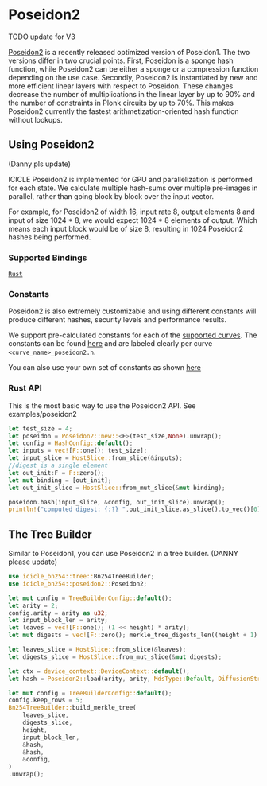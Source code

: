 # Poseidon2

TODO update for V3

[Poseidon2](https://eprint.iacr.org/2023/323) is a recently released optimized version of Poseidon1. The two versions differ in two crucial points. First, Poseidon is a sponge hash function, while Poseidon2 can be either a sponge or a compression function depending on the use case. Secondly, Poseidon2 is instantiated by new and more efficient linear layers with respect to Poseidon. These changes decrease the number of multiplications in the linear layer by up to 90% and the number of constraints in Plonk circuits by up to 70%. This makes Poseidon2 currently the fastest arithmetization-oriented hash function without lookups.

## Using Poseidon2

(Danny pls update)

ICICLE Poseidon2 is implemented for GPU and parallelization is performed for each state.
We calculate multiple hash-sums over multiple pre-images in parallel, rather than going block by block over the input vector.

For example, for Poseidon2 of width 16, input rate 8, output elements 8 and input of size 1024 * 8, we would expect 1024 * 8 elements of output. Which means each input block would be of size 8, resulting in 1024 Poseidon2 hashes being performed.

### Supported Bindings

[`Rust`](https://github.com/ingonyama-zk/icicle/tree/main/wrappers/rust/icicle-core/src/poseidon2)

### Constants

Poseidon2 is also extremely customizable and using different constants will produce different hashes, security levels and performance results.

We support pre-calculated constants for each of the [supported curves](../libraries#supported-curves-and-operations). The constants can be found [here](https://github.com/ingonyama-zk/icicle/tree/main/icicle/include/poseidon2/constants) and are labeled clearly per curve `<curve_name>_poseidon2.h`.

You can also use your own set of constants as shown [here](https://github.com/ingonyama-zk/icicle/blob/main/wrappers/rust/icicle-fields/icicle-babybear/src/poseidon2/mod.rs#L290)

### Rust API

This is the most basic way to use the Poseidon2 API. See examples/poseidon2

```rust
let test_size = 4;
let poseidon = Poseidon2::new::<F>(test_size,None).unwrap();
let config = HashConfig::default();
let inputs = vec![F::one(); test_size];
let input_slice = HostSlice::from_slice(&inputs);
//digest is a single element
let out_init:F = F::zero();
let mut binding = [out_init];
let out_init_slice = HostSlice::from_mut_slice(&mut binding);

poseidon.hash(input_slice, &config, out_init_slice).unwrap();
println!("computed digest: {:?} ",out_init_slice.as_slice().to_vec()[0]);

```

## The Tree Builder

Similar to Poseidon1, you can use Poseidon2 in a tree builder.
(DANNY please update)

```rust
use icicle_bn254::tree::Bn254TreeBuilder;
use icicle_bn254::poseidon2::Poseidon2;

let mut config = TreeBuilderConfig::default();
let arity = 2;
config.arity = arity as u32;
let input_block_len = arity;
let leaves = vec![F::one(); (1 << height) * arity];
let mut digests = vec![F::zero(); merkle_tree_digests_len((height + 1) as u32, arity as u32, 1)];

let leaves_slice = HostSlice::from_slice(&leaves);
let digests_slice = HostSlice::from_mut_slice(&mut digests);

let ctx = device_context::DeviceContext::default();
let hash = Poseidon2::load(arity, arity, MdsType::Default, DiffusionStrategy::Default, &ctx).unwrap();

let mut config = TreeBuilderConfig::default();
config.keep_rows = 5;
Bn254TreeBuilder::build_merkle_tree(
    leaves_slice,
    digests_slice,
    height,
    input_block_len,
    &hash,
    &hash,
    &config,
)
.unwrap();
```

